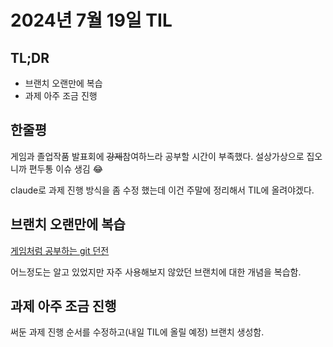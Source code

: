# 2024년 7월 19일 TIL

## TL;DR

- 브랜치 오랜만에 복습
- 과제 아주 조금 진행

## 한줄평

게임과 졸업작품 발표회에 ~~강제~~참여하느라 공부할 시간이 부족했다. 설상가상으로 집오니까 편두통 이슈 생김 😂

claude로 과제 진행 방식을 좀 수정 했는데 이건 주말에 정리해서 TIL에 올려야겠다.

## 브랜치 오랜만에 복습

[게임처럼 공부하는 git 던전](https://www.inflearn.com/course/%EA%B2%8C%EC%9E%84%EC%B2%98%EB%9F%BC-git%EB%8D%98%EC%A0%84)

어느정도는 알고 있었지만 자주 사용해보지 않았던 브랜치에 대한 개념을 복습함.

## 과제 아주 조금 진행

써둔 과제 진행 순서를 수정하고(내일 TIL에 올릴 예정) 브랜치 생성함.
